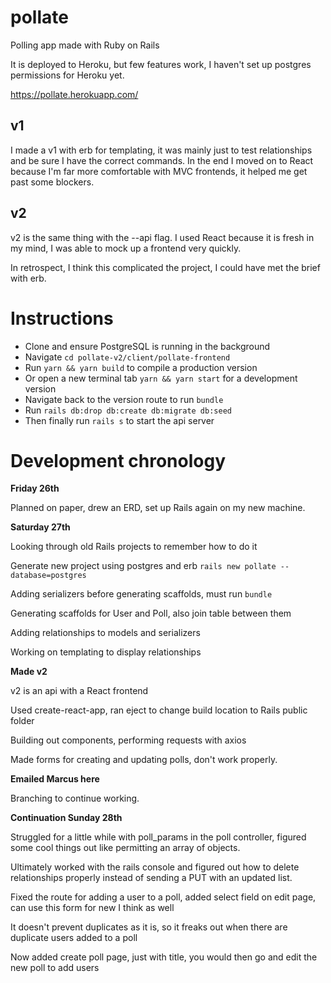 # pollate
Polling app made with Ruby on Rails

It is deployed to Heroku, but few features work, I haven't set up postgres permissions for Heroku yet.

https://pollate.herokuapp.com/

## v1

I made a v1 with erb for templating, it was mainly just to test relationships and be sure I have the correct commands.
In the end I moved on to React because I'm far more comfortable with MVC frontends, it helped me get past some blockers.

## v2

v2 is the same thing with the --api flag. I used React because it is fresh in my mind, I was able to mock up a frontend very quickly.

In retrospect, I think this complicated the project, I could have met the brief with erb.

# Instructions

- Clone and ensure PostgreSQL is running in the background
- Navigate ```cd pollate-v2/client/pollate-frontend```
- Run ```yarn && yarn build``` to compile a production version
- Or open a new terminal tab ```yarn && yarn start``` for a development version
- Navigate back to the version route to run ```bundle```
- Run ```rails db:drop db:create db:migrate db:seed```
- Then finally run ```rails s``` to start the api server


# Development chronology

**Friday 26th**

Planned on paper, drew an ERD, set up Rails again on my new machine.


**Saturday 27th**

Looking through old Rails projects to remember how to do it

Generate new project using postgres and erb ```rails new pollate --database=postgres```

Adding serializers before generating scaffolds, must run ```bundle```

Generating scaffolds for User and Poll, also join table between them

Adding relationships to models and serializers

Working on templating to display relationships

**Made v2**

v2 is an api with a React frontend

Used create-react-app, ran eject to change build location to Rails public folder

Building out components, performing requests with axios

Made forms for creating and updating polls, don't work properly.

**Emailed Marcus here**

Branching to continue working.

**Continuation Sunday 28th**

Struggled for a little while with poll_params in the poll controller, figured some cool things out like permitting an array of objects.

Ultimately worked with the rails console and figured out how to delete relationships properly instead of sending a PUT with an updated list.

Fixed the route for adding a user to a poll, added select field on edit page, can use this form for new I think as well

It doesn't prevent duplicates as it is, so it freaks out when there are duplicate users added to a poll

Now added create poll page, just with title, you would then go and edit the new poll to add users
